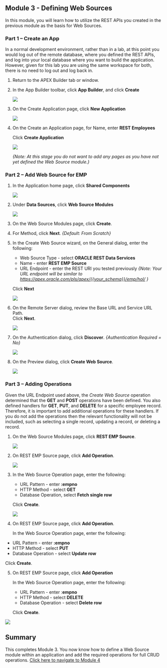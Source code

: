 ## Module 3 - Defining Web Sources 

In this module, you will learn how to utilize the REST APIs you created in the previous module as the basis for Web Sources. 

### **Part 1** – Create an App  
In a normal development environment, rather than in a lab, at this point you would log out of the remote database, where you defined the REST APIs, and log into your local database where you want to build the application. However, given for this lab you are using the same workspace for both, there is no need to log out and log back in.

1. Return to the APEX Builder tab or window.
2. In the App Builder toolbar, click **App Builder**, and click **Create**  

    ![](images/3/go-create.png)

3. On the Create Application page, click **New Application**  

    ![](images/3/new-app.png)
    
4. On the Create an Application page, for Name, enter **REST Employees**
    
    Click **Create Application**

    ![](images/3/create-app.png)
    
    *{Note: At this stage you do not want to add any pages as you have not yet defined the Web Source module.}*

### **Part 2** – Add Web Source for EMP 

1. In the Application home page, click **Shared Components**  

    ![](images/3/go-shared.png)
    
2. Under **Data Sources**, click **Web Source Modules**  

    ![](images/3/go-web-source.png)

3. On the Web Source Modules page, click **Create**.
4. For Method, click **Next**. *{Default: From Scratch}*
5. In the Create Web Source wizard, on the General dialog, enter the following:
    - Web Source Type - select **ORACLE REST Data Services**
    - Name - enter **REST EMP Source**
    - URL Endpoint - enter the REST URI you tested previously
    *{Note: Your URL endpoint will be similar to https://apex.oracle.com/pls/apex/{{your_schema}}/emp/hol/ }*

    Click **Next**

    ![](images/3/set-url.png)

6. On the Remote Server dialog, review the Base URL and Service URL Path.   
    Click **Next**.

    ![](images/3/review-urls.png)

7. On the Authentication dialog, click **Discover**.
*{Authentication Required = No}*

    ![](images/3/discover.png)

8. On the Preview dialog, click **Create Web Source**.

    ![](images/3/create-web-source.png)

### **Part 3** – Adding Operations
Given the URL Endpoint used above, the _Create Web Source_ operation determined that the **GET** and **POST** operations have been defined. You also defined handlers for **GET**, **PUT**, and **DELETE** for a specific employee record. Therefore, it is important to add additional operations for these handlers. If you do not add the operations then the relevant functionality will not be included, such as selecting a single record, updating a record, or deleting a record. 

1. On the Web Source Modules page, click **REST EMP Source**.

    ![](images/3/edit-web-source.png)

2. On REST EMP Source page, click **Add Operation**.

    ![](images/3/add-operation.png)

3. In the Web Source Operation page, enter the following:
    - URL Pattern - enter **:empno**
    - HTTP Method - select **GET**
    - Database Operation, select **Fetch single row**

    Click **Create**. 

    ![](images/3/add-get.png)

4. On REST EMP Source page, click **Add Operation**.

    In the Web Source Operation page, enter the following:
  - URL Pattern - enter **:empno**
  - HTTP Method - select **PUT**
  - Database Operation - select **Update row**
  
  Click **Create**.

5. On REST EMP Source page, click **Add Operation**

    In the Web Source Operation page, enter the following:
   - URL Pattern - enter :**empno**
   - HTTP Method - select **DELETE**
   - Database Operation - select **Delete row**
   
   Click **Create**.

![](images/3/all-operations.png)

## Summary
This completes Module 3. You now know how to define a Web Source module within an application and add the required operations for full CRUD operations. [Click here to navigate to Module 4](4-creating-pages.md)
